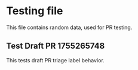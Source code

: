 # Testing file

This file contains random data, used for PR testing.


## Test Draft PR 1755265748

This tests draft PR triage label behavior.
